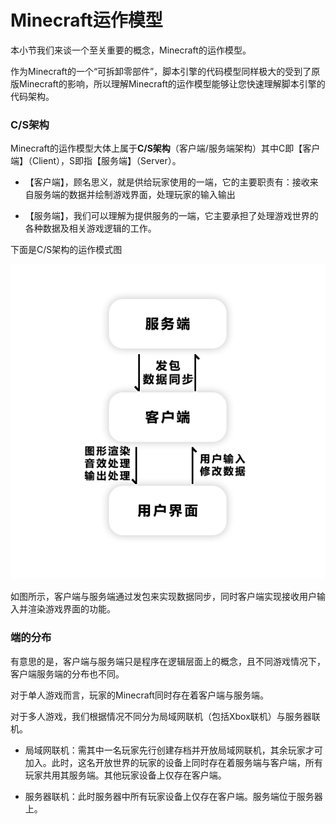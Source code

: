 # Minecraft运作模型



本小节我们来谈一个至关重要的概念，Minecraft的运作模型。

作为Minecraft的一个“可拆卸零部件”，脚本引擎的代码模型同样极大的受到了原版Minecraft的影响，所以理解Minecraft的运作模型能够让您快速理解脚本引擎的代码架构。

### C/S架构

Minecraft的运作模型大体上属于**C/S架构**（客户端/服务端架构）其中C即【客户端】（Client），S即指【服务端】（Server）。

- 【客户端】，顾名思义，就是供给玩家使用的一端，它的主要职责有：接收来自服务端的数据并绘制游戏界面，处理玩家的输入输出

- 【服务端】，我们可以理解为提供服务的一端，它主要承担了处理游戏世界的各种数据及相关游戏逻辑的工作。

下面是C/S架构的运作模式图

![C/S架构模型](images\c_s_model_work.png)

如图所示，客户端与服务端通过发包来实现数据同步，同时客户端实现接收用户输入并渲染游戏界面的功能。

### 端的分布

有意思的是，客户端与服务端只是程序在逻辑层面上的概念，且不同游戏情况下，客户端服务端的分布也不同。

对于单人游戏而言，玩家的Minecraft同时存在着客户端与服务端。

对于多人游戏，我们根据情况不同分为局域网联机（包括Xbox联机）与服务器联机。

- 局域网联机：需其中一名玩家先行创建存档并开放局域网联机，其余玩家才可加入。此时，这名开放世界的玩家的设备上同时存在着服务端与客户端，所有玩家共用其服务端。其他玩家设备上仅存在客户端。

- 服务器联机：此时服务器中所有玩家设备上仅存在客户端。服务端位于服务器上。

